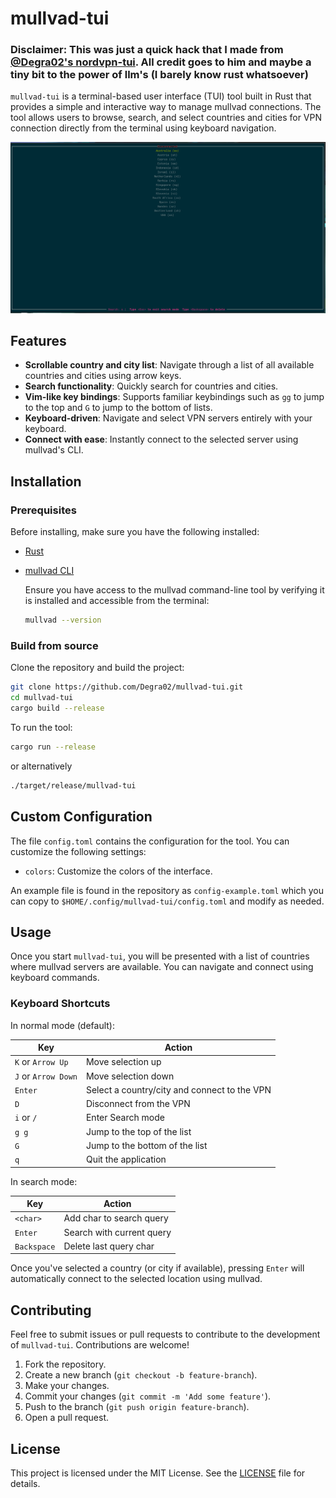 # mullvad-tui

### Disclaimer: This was just a quick hack that I made from [@Degra02's nordvpn-tui](https://github.com/Degra02/nordvpn-tui). All credit goes to him and maybe a tiny bit to the power of llm's (I barely know rust whatsoever)

`mullvad-tui` is a terminal-based user interface (TUI) tool built in Rust that provides a simple and interactive way to manage mullvad connections. The tool allows users to browse, search, and select countries and cities for VPN connection directly from the terminal using keyboard navigation.

![screenshot](./screenshot.png)

## Features

- **Scrollable country and city list**: Navigate through a list of all available countries and cities using arrow keys.
- **Search functionality**: Quickly search for countries and cities.
- **Vim-like key bindings**: Supports familiar keybindings such as `gg` to jump to the top and `G` to jump to the bottom of lists.
- **Keyboard-driven**: Navigate and select VPN servers entirely with your keyboard.
- **Connect with ease**: Instantly connect to the selected server using mullvad's CLI.

## Installation

### Prerequisites

Before installing, make sure you have the following installed:

- [Rust](https://www.rust-lang.org/tools/install)
- [mullvad CLI](https://mullvad.com/download/linux/)

  Ensure you have access to the mullvad command-line tool by verifying it is installed and accessible from the terminal:

  ```bash
  mullvad --version
  ```

### Build from source

Clone the repository and build the project:

```bash
git clone https://github.com/Degra02/mullvad-tui.git
cd mullvad-tui
cargo build --release
```

To run the tool:

```bash
cargo run --release
```

or alternatively

```bash
./target/release/mullvad-tui
```

## Custom Configuration

The file `config.toml` contains the configuration for the tool. You can customize the following settings:

- `colors`: Customize the colors of the interface.

An example file is found in the repository as `config-example.toml` which you can copy to `$HOME/.config/mullvad-tui/config.toml` and modify as needed.

## Usage

Once you start `mullvad-tui`, you will be presented with a list of countries where mullvad servers are available. You can navigate and connect using keyboard commands.

### Keyboard Shortcuts

In normal mode (default):

| Key                 | Action                                       |
| ------------------- | -------------------------------------------- |
| `K` or `Arrow Up`   | Move selection up                            |
| `J` or `Arrow Down` | Move selection down                          |
| `Enter`             | Select a country/city and connect to the VPN |
| `D`                 | Disconnect from the VPN                      |
| `i` or `/`          | Enter Search mode                            |
| `g g`               | Jump to the top of the list                  |
| `G`                 | Jump to the bottom of the list               |
| `q`                 | Quit the application                         |

In search mode:

| Key         | Action                    |
| ----------- | ------------------------- |
| `<char>`    | Add char to search query  |
| `Enter`     | Search with current query |
| `Backspace` | Delete last query char    |

Once you've selected a country (or city if available), pressing `Enter` will automatically connect to the selected location using mullvad.

## Contributing

Feel free to submit issues or pull requests to contribute to the development of `mullvad-tui`. Contributions are welcome!

1. Fork the repository.
2. Create a new branch (`git checkout -b feature-branch`).
3. Make your changes.
4. Commit your changes (`git commit -m 'Add some feature'`).
5. Push to the branch (`git push origin feature-branch`).
6. Open a pull request.

## License

This project is licensed under the MIT License. See the [LICENSE](LICENSE) file for details.
